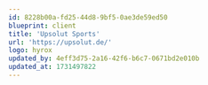 ```yaml
---
id: 8228b00a-fd25-44d8-9bf5-0ae3de59ed50
blueprint: client
title: 'Upsolut Sports'
url: 'https://upsolut.de/'
logo: hyrox
updated_by: 4eff3d75-2a16-42f6-b6c7-0671bd2e010b
updated_at: 1731497822
---
```

